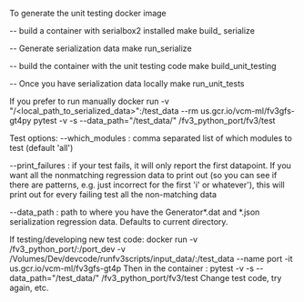 To generate the unit testing docker image

-- build a container with serialbox2 installed
make build_ serialize

-- Generate serialization data
make run_serialize

-- build the container with the unit testing code
 make build_unit_testing

-- Once you have serialization data locally
make run_unit_tests

If you prefer to run manually
docker run  -v "/<local_path_to_serialized_data>":/test_data --rm us.gcr.io/vcm-ml/fv3gfs-gt4py pytest -v -s --data_path="/test_data/" /fv3_python_port/fv3/test

Test options:
   --which_modules <modules to run tests for> : comma separated list of which modules to test (default 'all')
   
   --print_failures : if your test fails, it will only report the first datapoint. If you want all the nonmatching regression data to print out (so you can see if there are patterns, e.g. just incorrect for the first 'i' or whatever'), this will print out for every failing test all the non-matching data
   
   --data_path : path to where you have the Generator*.dat and *.json serialization regression data. Defaults to current directory.


If testing/developing new test code:
docker run -v <Local fv3gfs checkout>/fv3_python_port/:/port_dev -v /Volumes/Dev/devcode/runfv3scripts/input_data/:/test_data   --name port -it  us.gcr.io/vcm-ml/fv3gfs-gt4p
Then in the container :
pytest -v -s --data_path="/test_data/" /fv3_python_port/fv3/test
Change test code, try again, etc. 